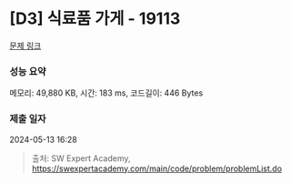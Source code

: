 # [D3] 식료품 가게 - 19113 

[문제 링크](https://swexpertacademy.com/main/code/problem/problemDetail.do?contestProbId=AYxCRFA6iiEDFASu) 

### 성능 요약

메모리: 49,880 KB, 시간: 183 ms, 코드길이: 446 Bytes

### 제출 일자

2024-05-13 16:28



> 출처: SW Expert Academy, https://swexpertacademy.com/main/code/problem/problemList.do